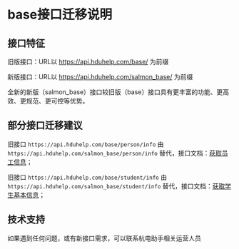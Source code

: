 # base接口迁移说明

## 接口特征

旧版接口：URL以 https://api.hduhelp.com/base/ 为前缀

新版接口：URL以 https://api.hduhelp.com/salmon_base/ 为前缀

全新的新版（salmon_base）接口较旧版（base）接口具有更丰富的功能、更高效、更规范、更可控等优势。


## 部分接口迁移建议

旧接口 `https://api.hduhelp.com/base/person/info` 由 `https://api.hduhelp.com/salmon_base/person/info` 替代，接口文档：[获取员工信息](teaching/person-info.md)；

旧接口 `https://api.hduhelp.com/base/student/info` 由 `https://api.hduhelp.com/salmon_base/student/info` 替代，接口文档：[获取学生基本信息](teaching/student-info.md)；

## 技术支持

如果遇到任何问题，或有新接口需求，可以联系杭电助手相关运营人员
